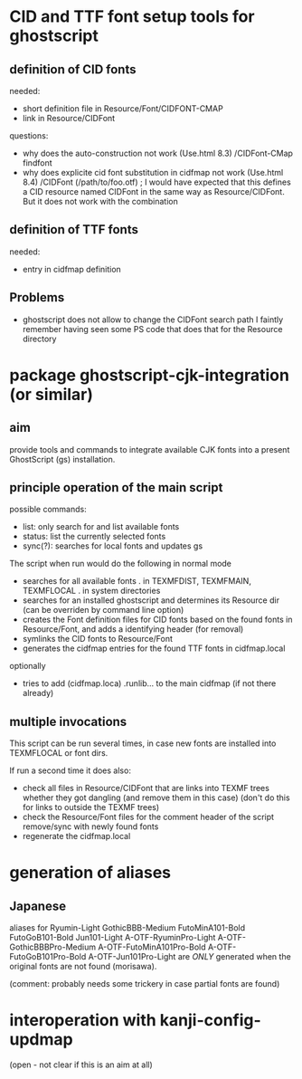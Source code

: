 CID and TTF font setup tools for ghostscript
============================================

definition of CID fonts
-----------------------

needed:
* short definition file in Resource/Font/CIDFONT-CMAP
* link in Resource/CIDFont

questions:
* why does the auto-construction not work (Use.html 8.3)
	/CIDFont-CMap findfont
* why does explicite cid font substitution in cidfmap not work (Use.html 8.4)
	/CIDFont (/path/to/foo.otf) ;
  I would have expected that this defines a CID resource named CIDFont
  in the same way as Resource/CIDFont.
  But it does not work with the combination


definition of TTF fonts
-----------------------

needed:
* entry in cidfmap definition



Problems
--------

* ghostscript does not allow to change the CIDFont search path
	I faintly remember having seen some PS code that does that
	for the Resource directory



package ghostscript-cjk-integration (or similar)
================================================

aim
---
provide tools and commands to integrate available CJK fonts
into a present GhostScript (gs) installation.

principle operation of the main script
--------------------------------------
possible commands:
- list: only search for and list available fonts
- status: list the currently selected fonts
- sync(?): searches for local fonts and updates gs

The script when run would do the following in normal mode
- searches for all available fonts
	. in TEXMFDIST, TEXMFMAIN, TEXMFLOCAL
	. in system directories
- searches for an installed ghostscript and determines its Resource dir
  (can be overriden by command line option)
- creates the Font definition files for CID fonts based on the found fonts
  in Resource/Font, and adds a identifying header (for removal)
- symlinks the CID fonts to Resource/Font
- generates the cidfmap entries for the found TTF fonts in cidfmap.local

optionally
- tries to add (cidfmap.loca) .runlib... to the main cidfmap
  (if not there already)


multiple invocations
--------------------
This script can be run several times, in case new fonts are installed
into TEXMFLOCAL or font dirs.

If run a second time it does also:
- check all files in Resource/CIDFont that are links into TEXMF trees
  whether they got dangling (and remove them in this case)
  (don't do this for links to outside the TEXMF trees)
- check the Resource/Font files for the comment header of the script
  remove/sync with newly found fonts
- regenerate the cidfmap.local


generation of aliases
=====================

Japanese
--------
aliases for
	Ryumin-Light GothicBBB-Medium FutoMinA101-Bold 
	FutoGoB101-Bold Jun101-Light
	A-OTF-RyuminPro-Light A-OTF-GothicBBBPro-Medium 
	A-OTF-FutoMinA101Pro-Bold A-OTF-FutoGoB101Pro-Bold 
	A-OTF-Jun101Pro-Light
are *ONLY* generated when the original fonts are not found (morisawa).

(comment: probably needs some trickery in case partial fonts are found)


interoperation with kanji-config-updmap
=======================================

(open - not clear if this is an aim at all)


